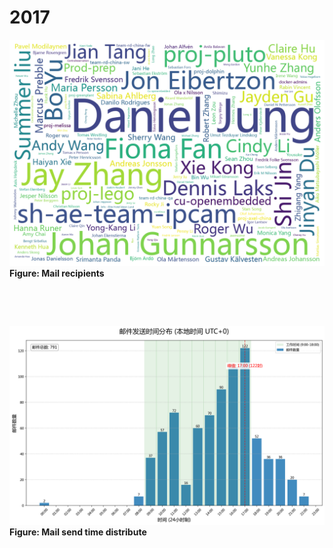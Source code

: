 # 2017

![Diagram 1](images/2017/recipient_name_wordcloud.png)
**Figure: Mail recipients**


&nbsp;

&nbsp;


![Diagram 2](images/2017/time_distribution_UTC0.png)
**Figure: Mail send time distribute**
